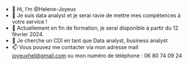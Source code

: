 - 👋 Hi, I’m @Helene-Joyeux
- 👀 Je suis data analyst et je serai ravie de mettre mes compétences à votre service !
- 🌱 Actuellement en fin de formation, je serai disponible à partir du 12 février 2024.
- 💞️ Je cherche un CDI  en tant que Data analyst, business analyst
- 📫 Vous pouvez me contacter via mon adresse mail joyeuxhel@gmail.com ou mon numéro de téléphone : 06 80 74 09 24

<!---
Helene-Joyeux/Helene-Joyeux is a ✨ special ✨ repository because its `README.md` (this file) appears on your GitHub profile.
You can click the Preview link to take a look at your changes.
--->
